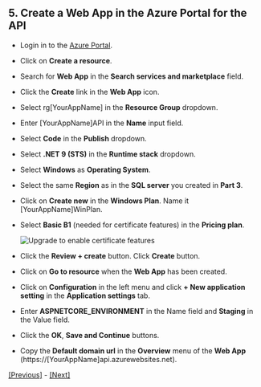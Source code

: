 ## 5. Create a Web App in the Azure Portal for the API

* Login in to the [Azure Portal](https://portal.azure.com/).
* Click on **Create a resource**.
* Search for **Web App** in the **Search services and marketplace** field.
* Click the **Create** link in the **Web App** icon.
* Select rg[YourAppName] in the **Resource Group** dropdown.
* Enter [YourAppName]API in the **Name** input field.
* Select **Code** in the **Publish** dropdown.
* Select **.NET 9 (STS)** in the **Runtime stack** dropdown.
* Select **Windows** as **Operating System**.
* Select the same **Region** as in the **SQL server** you created in **Part 3**.
* Click on **Create new** in the **Windows Plan**. Name it [YourAppName]WinPlan.
* Select **Basic B1** (needed for certificate features) in the **Pricing plan**.
  
  ![Upgrade to enable certificate features](/images/upgrade_to_enable_certificates_features.png)

* Click the **Review + create** button. Click **Create** button.
* Click on **Go to resource** when the **Web App** has been created.
* Click on **Configuration** in the left menu and click **+ New application setting** in the **Application settings** tab.
* Enter **ASPNETCORE_ENVIRONMENT** in the Name field and **Staging** in the Value field.
* Click the **OK**, **Save and Continue** buttons.
* Copy the **Default domain url**  in the **Overview** menu of the **Web App** (https://[YourAppName]api.azurewebsites.net).

[[Previous]](tutorial/../4.set-up-a-build-pipeline-in-azuredevops.md) - [[Next]](tutorial/../6.create-a-release-pipeline-and-deploy-httpapi-host-project.md)

